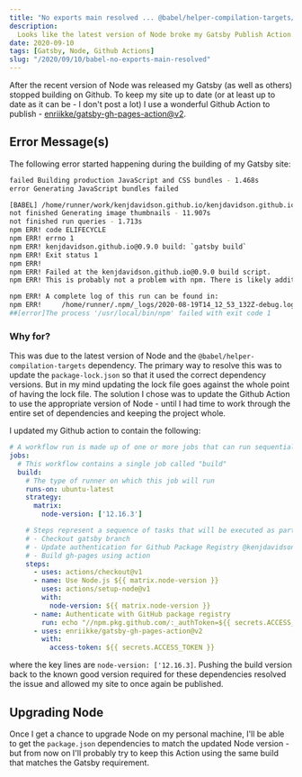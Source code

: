 ```yaml
---
title: "No exports main resolved ... @babel/helper-compilation-targets/package.json"
description:
  Looks like the latest version of Node broke my Gatsby Publish Action.   It's a good thing Google and Stack Overflow exist and made life substantially easier than it could have been.
date: 2020-09-10
tags: [Gatsby, Node, Github Actions]
slug: "/2020/09/10/babel-no-exports-main-resolved"
---
```


After the recent version of Node was released my Gatsby (as well as others) stopped building on Github. To keep my site up to date (or at least up to date as it can be - I don't post a lot) I use a wonderful Github Action to publish - [enriikke/gatsby-gh-pages-action@v2](https://github.com/enriikke/gatsby-gh-pages-action).

## Error Message(s)

The following error started happening during the building of my Gatsby site:

```bash
failed Building production JavaScript and CSS bundles - 1.468s
error Generating JavaScript bundles failed

[BABEL] /home/runner/work/kenjdavidson.github.io/kenjdavidson.github.io/.cache/production-app.js: No "exports" main resolved in /home/runner/work/kenjdavidson.github.io/kenjdavidson.github.io/node_modules/@babel/helper-compilation-targets/package.json
not finished Generating image thumbnails - 11.907s
not finished run queries - 1.713s
npm ERR! code ELIFECYCLE
npm ERR! errno 1
npm ERR! kenjdavidson.github.io@0.9.0 build: `gatsby build`
npm ERR! Exit status 1
npm ERR!
npm ERR! Failed at the kenjdavidson.github.io@0.9.0 build script.
npm ERR! This is probably not a problem with npm. There is likely additional logging output above.

npm ERR! A complete log of this run can be found in:
npm ERR!     /home/runner/.npm/_logs/2020-08-19T14_12_53_132Z-debug.log
##[error]The process '/usr/local/bin/npm' failed with exit code 1
```

### Why for?

This was due to the latest version of Node and the `@babel/helper-compilation-targets` dependency. The primary way to resolve this was to update the `package-lock.json` so that it used the correct dependency versions. But in my mind updating the lock file goes against the whole point of having the lock file. The solution I chose was to update the Github Action to use the appropriate version of Node - until I had time to work through the entire set of dependencies and keeping the project whole.

I updated my Github action to contain the following:

```yml
# A workflow run is made up of one or more jobs that can run sequentially or in parallel
jobs:
  # This workflow contains a single job called "build"
  build:
    # The type of runner on which this job will run
    runs-on: ubuntu-latest
    strategy:
      matrix:
        node-version: ['12.16.3']

    # Steps represent a sequence of tasks that will be executed as part of the job
    # - Checkout gatsby branch
    # - Update authentication for Github Package Registry @kenjdavidson/base16-scss
    # - Build gh-pages using action
    steps:
      - uses: actions/checkout@v1
      - name: Use Node.js ${{ matrix.node-version }}
        uses: actions/setup-node@v1
        with:
          node-version: ${{ matrix.node-version }}
      - name: Authenticate with GitHub package registry
        run: echo "//npm.pkg.github.com/:_authToken=${{ secrets.ACCESS_TOKEN }}" > ~/.npmrc
      - uses: enriikke/gatsby-gh-pages-action@v2
        with:
          access-token: ${{ secrets.ACCESS_TOKEN }}
```

where the key lines are `node-version: ['12.16.3]`. Pushing the build version back to the known good version required for these dependencies resolved the issue and allowed my site to once again be published.

## Upgrading Node

Once I get a chance to upgrade Node on my personal machine, I'll be able to get the `package.json` dependencies to match the updated Node version - but from now on I'll probably try to keep this Action using the same build that matches the Gatsby requirement.
